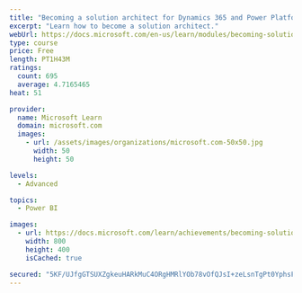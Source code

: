 ```yaml
---
title: "Becoming a solution architect for Dynamics 365 and Power Platform"
excerpt: "Learn how to become a solution architect."
webUrl: https://docs.microsoft.com/en-us/learn/modules/becoming-solution-architect/
type: course
price: Free
length: PT1H43M
ratings:
  count: 695
  average: 4.7165465
heat: 51

provider:
  name: Microsoft Learn
  domain: microsoft.com
  images:
    - url: /assets/images/organizations/microsoft.com-50x50.jpg
      width: 50
      height: 50

levels:
  - Advanced

topics:
  - Power BI

images:
  - url: https://docs.microsoft.com/learn/achievements/becoming-solution-architect-social.png
    width: 800
    height: 400
    isCached: true

secured: "5KF/UJfgGTSUXZgkeuHARkMuC4ORgHMRlYOb78vOfQJsI+zeLsnTgPt0YphsFGAWVCHWhNotuI0i0toDDKVDhfChPRMtNOotXliBGSxzM0kexfLaCPZKXHstGr4VvOfN9R9KsVKpUTiI1R85o2CGChR0swjyT0eK6pURgKYjrRoFfYy2NzCpDoxNU+H0o5HCLGDnogEwFB4+yInH3vcZSBkx26n01L7f2n+l40Q5BiuhAylxqrwlniDkJqmSI4sGTAhvGRYqzG+4jDCLr55G2HsAOQwdwj8/GwP7KH+KhX1e6xGQkYP5VoJdyXpQElfamI3Gli5hmxB0MYSei6+Vy5fKlgoQFJ79nG6k3PZ21LdZoKQARRzFcBN/spgD+3T7zBa3xKzgEXf6K+enyZvYFRCHkxotT/aPs47twNt11tY=;LcI9VITKbqiwRHfLKOBQig=="
---
```


